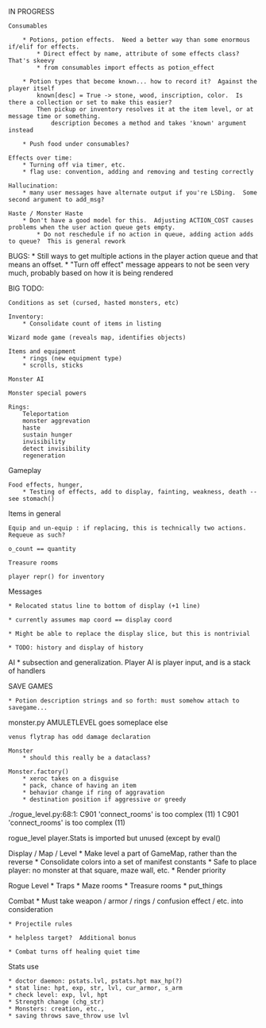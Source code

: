 IN PROGRESS

    Consumables
    
        * Potions, potion effects.  Need a better way than some enormous if/elif for effects.
            * Direct effect by name, attribute of some effects class?  That's skeevy
            * from consumables import effects as potion_effect
            
        * Potion types that become known... how to record it?  Against the player itself
            known[desc] = True -> stone, wood, inscription, color.  Is there a collection or set to make this easier?
            Then pickup or inventory resolves it at the item level, or at message time or something.
                description becomes a method and takes 'known' argument instead

        * Push food under consumables?

    Effects over time:
        * Turning off via timer, etc.
        * flag use: convention, adding and removing and testing correctly

    Hallucination:
        * many user messages have alternate output if you're LSDing.  Some second argument to add_msg?

    Haste / Monster Haste
        * Don't have a good model for this.  Adjusting ACTION_COST causes problems when the user action queue gets empty.
            * Do not reschedule if no action in queue, adding action adds to queue?  This is general rework

BUGS:
    * Still ways to get multiple actions in the player action queue and that means an offset.
    * "Turn off effect" message appears to not be seen very much, probably based on how it is being rendered

BIG TODO:

    Conditions as set (cursed, hasted monsters, etc)

    Inventory:
        * Consolidate count of items in listing
 
    Wizard mode game (reveals map, identifies objects)

    Items and equipment
        * rings (new equipment type)
        * scrolls, sticks

    Monster AI

    Monster special powers

    Rings:
        Teleportation
        monster aggrevation
        haste
        sustain hunger
        invisibility
        detect invisibility
        regeneration
      
Gameplay

    Food effects, hunger,
        * Testing of effects, add to display, fainting, weakness, death -- see stomach()

Items in general

    Equip and un-equip : if replacing, this is technically two actions.  Requeue as such?

    o_count == quantity

    Treasure rooms

    player repr() for inventory

Messages

    * Relocated status line to bottom of display (+1 line)

    * currently assumes map coord == display coord

    * Might be able to replace the display slice, but this is nontrivial

    * TODO: history and display of history

AI
    * subsection and generalization.  Player AI is player input, and is a stack of handlers

SAVE GAMES

    * Potion description strings and so forth: must somehow attach to savegame...
    
monster.py
    AMULETLEVEL goes someplace else

    venus flytrap has odd damage declaration

    Monster
        * should this really be a dataclass?

    Monster.factory()
        * xeroc takes on a disguise
        * pack, chance of having an item
        * behavior change if ring of aggravation
        * destination position if aggressive or greedy

./rogue_level.py:68:1: C901 'connect_rooms' is too complex (11)
1     C901 'connect_rooms' is too complex (11)

rogue_level
    player.Stats is imported but unused (except by eval()

Display / Map / Level
    * Make level a part of GameMap, rather than the reverse
    * Consolidate colors into a set of manifest constants
    * Safe to place player: no monster at that square, maze wall, etc.
    * Render priority

Rogue Level
    * Traps
    * Maze rooms
    * Treasure rooms
    * put_things

Combat
    * Must take weapon / armor / rings / confusion effect / etc. into consideration
    
    * Projectile rules
    
    * helpless target?  Additional bonus
    
    * Combat turns off healing quiet time

Stats use

    * doctor daemon: pstats.lvl, pstats.hpt max_hp(?)
    * stat line: hpt, exp, str, lvl, cur_armor, s_arm
    * check level: exp, lvl, hpt
    * Strength change (chg_str)
    * Monsters: creation, etc., 
    * saving throws save_throw use lvl
